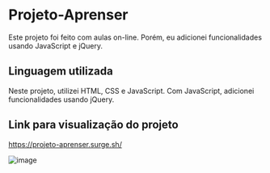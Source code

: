 # Projeto-Aprenser
Este projeto foi feito com aulas on-line. Porém, eu adicionei funcionalidades usando JavaScript e jQuery.

## Linguagem utilizada
Neste projeto, utilizei HTML, CSS e JavaScript. Com JavaScript, adicionei funcionalidades usando jQuery.

## Link para visualização do projeto
https://projeto-aprenser.surge.sh/

![image](https://github.com/LeozinhoGuimaraes1988/Projeto-Aprenser/assets/94874711/5e97334d-7d64-4c1d-93c1-35ccc3c666c3)
